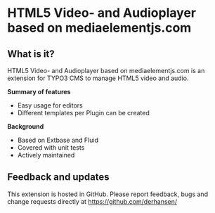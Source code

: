 HTML5 Video- and Audioplayer based on mediaelementjs.com
=================================

## What is it?

HTML5 Video- and Audioplayer based on mediaelementjs.com is an extension for TYPO3 CMS to manage HTML5 video and audio.

**Summary of features**
* Easy usage for editors
* Different templates per Plugin can be created

**Background**

* Based on Extbase and Fluid
* Covered with unit tests
* Actively maintained

## Feedback and updates

This extension is hosted in GitHub. Please report feedback, bugs and change requests directly at 
https://github.com/derhansen/